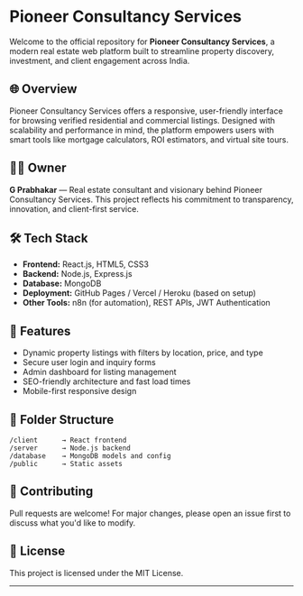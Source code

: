 
# Pioneer Consultancy Services

Welcome to the official repository for **Pioneer Consultancy Services**, a modern real estate web platform built to streamline property discovery, investment, and client engagement across India.

## 🌐 Overview

Pioneer Consultancy Services offers a responsive, user-friendly interface for browsing verified residential and commercial listings. Designed with scalability and performance in mind, the platform empowers users with smart tools like mortgage calculators, ROI estimators, and virtual site tours.

## 👨‍💼 Owner  
**G Prabhakar** — Real estate consultant and visionary behind Pioneer Consultancy Services. This project reflects his commitment to transparency, innovation, and client-first service.

## 🛠️ Tech Stack

- **Frontend:** React.js, HTML5, CSS3  
- **Backend:** Node.js, Express.js  
- **Database:** MongoDB  
- **Deployment:** GitHub Pages / Vercel / Heroku (based on setup)  
- **Other Tools:** n8n (for automation), REST APIs, JWT Authentication

## 🚀 Features

- Dynamic property listings with filters by location, price, and type  
- Secure user login and inquiry forms  
- Admin dashboard for listing management  
- SEO-friendly architecture and fast load times  
- Mobile-first responsive design

## 📁 Folder Structure

```
/client      → React frontend  
/server      → Node.js backend  
/database    → MongoDB models and config  
/public      → Static assets  
```

## 🤝 Contributing

Pull requests are welcome! For major changes, please open an issue first to discuss what you'd like to modify.

## 📄 License

This project is licensed under the MIT License.

---


